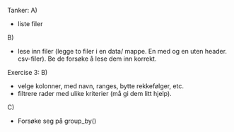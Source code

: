 Tanker:
A) 
- liste filer

B)
- lese inn filer (legge to filer i en data/ mappe. En med og en uten header. csv-filer). Be de forsøke å lese dem inn korrekt. 

Exercise 3:
B)
- velge kolonner, med navn, ranges, bytte rekkefølger, etc.
- filtrere rader med ulike kriterier (må gi dem litt hjelp).

C)
- Forsøke seg på group_by()
